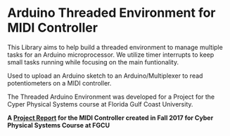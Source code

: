 # Arduino Threaded Environment for MIDI Controller

This Library aims to help build a threaded environment to manage multiple tasks for an Arduino microprocessor. We utilize timer interrupts to keep small tasks running while focusing on the main funtionality. 

Used to upload an Arduino sketch to an Arduino/Multiplexer to read potentiometers on a MIDI controller.



The Threaded Arduino Environment was developed for a Project for the Cyper Physical Systems course at Florida Gulf Coast University.

**A [Project Report](https://drive.google.com/open?id=1hEqjA3PE-SRrJyEcwtBeyZSpxm0rkj-E) for the MIDI Controller created in Fall 2017 for Cyber Physical Systems Course at FGCU**

